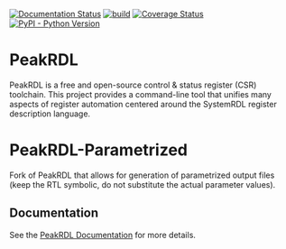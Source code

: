 [![Documentation Status](https://readthedocs.org/projects/peakrdl/badge/?version=latest)](http://peakrdl.readthedocs.io)
[![build](https://github.com/SystemRDL/PeakRDL/workflows/build/badge.svg)](https://github.com/SystemRDL/PeakRDL/actions?query=workflow%3Abuild+branch%3Amain)
[![Coverage Status](https://coveralls.io/repos/github/SystemRDL/PeakRDL/badge.svg?branch=main)](https://coveralls.io/github/SystemRDL/PeakRDL?branch=main)
[![PyPI - Python Version](https://img.shields.io/pypi/pyversions/peakrdl.svg)](https://pypi.org/project/peakrdl)

# PeakRDL

PeakRDL is a free and open-source control & status register (CSR) toolchain.
This project provides a command-line tool that unifies many aspects of register
automation centered around the SystemRDL register description language.

# PeakRDL-Parametrized
Fork of PeakRDL that allows for generation of parametrized output files (keep the RTL symbolic, do not substitute the actual parameter values).

## Documentation
See the [PeakRDL Documentation](http://peakrdl.readthedocs.io) for more details.
